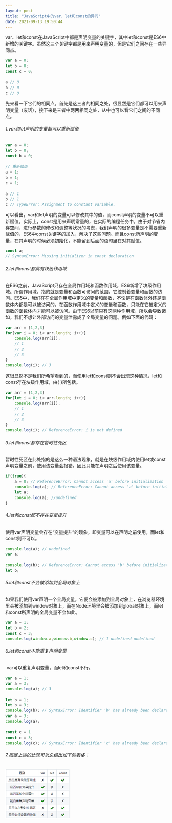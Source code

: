 ```yaml
---
layout: post
title: "JavaScript中的var、let和const的异同"
date: 2021-09-13 19:50:44
---
```


​	var、let和const在JavaScript中都是声明变量的关键字，其中let和const是ES6中新增的关键字。虽然这三个关键字都是用来声明变量的，但是它们之间存在一些异同点。

```javascript
var a = 0;
let b = 0;
const c = 0;

a // 0
b // 0
c // 0
```

​	先来看一下它们的相同点。首先是这三者的相同之处，很显然是它们都可以用来声明变量（废话），接下来是三者中两两相同之处，从中也可以看它们之间的不同点。

###### 1.var和let声明的变量都可以重新赋值

```javascript
var a = 0;
let b = 0;
const b = 0;

// 重新赋值
a = 1;
b = 1;
c = 1;

a // 1
b // 1
c // TypeError: Assignment to constant variable.
```

​	可以看出，var和let声明的变量可以修改其中的值，而const声明的变量不可以重新赋值。实际上，const是用来声明常量的，在实际的编程任务中，由于对节省内存空间、进行参数的修改和调整等状况的考虑，我们声明的很多变量是不需要重新赋值的，ES6中const关键字的加入，解决了这些问题。而且const所声明的变量，在其声明的时候必须初始化，不能留到后面的语句里在对其赋值。

```javascript
const a;
// SyntaxError: Missing initializer in const declaration
```

###### 2.let和const都具有块级作用域

​	在ES6之前，JavaScript只存在全局作用域和函数作用域，ES6新增了块级作用域。所谓作用域，指的就是变量和函数可访问的范围，它控制着变量和函数的访问。ES5中，我们在在全局作用域中定义的变量和函数，不论是在函数体外还是函数体内都是可以被访问的，在函数作用域中定义的变量和函数，只能在它被定义的函数的函数体内才能可以被访问。由于ES6以前只有这两种作用域，所以会导致诸如，我们不想让外部访问的变量泄露成了全局变量的问题。例如下面的代码：

```javascript
var arr = [1,2,3]
for(var i = 0; i< arr.length; i++){
    console.log(arr[i]);
    // 1
    // 2
    // 3
}
console.log(i); // 3
```

​	这很显然不是我们所希望看到的，而使用let和const则不会出现这种情况，let和const存在块级作用域，由{ }所包括。

```javascript
var arr = [1,2,3]
for(let i = 0; i< arr.length; i++){
    console.log(arr[i]);
    // 1
    // 2
    // 3
}
console.log(i); // ReferenceError: i is not defined
```

###### 3.let和const都存在暂时性死区

​	暂时性死区在此处指的是这么一种语法现象，就是在块级作用域内使用let或const声明变量之前，使用该变量会报错。因此只能在声明之后使用该变量。

```javascript
if(true){
    a = 0; // ReferenceError: Cannot access 'a' before initialization
    console.log(a); // ReferenceError: Cannot access 'a' before initialization
    let a;
    console.log(a); //undefined
}
```

###### 4.let和const都不存在变量提升

​	使用var声明变量会存在“变量提升”的现象，即变量可以在声明之前使用，而let和const则不可以。

```javascript
console.log(a); // undefined
var a;

console.log(b); // ReferenceError: Cannot access 'b' before initialization
let b;
```

###### 5.let和const不会被添加到全局对象上

​	如果我们使用var声明一个全局变量，它便会被添加到全局对象上，在浏览器环境里会被添加到window对象上，而在Node环境里会被添加到global对象上，而let和const所声明的全局变量不会如此。

```javascript
var a = 1;
let b = 2;
const c = 3;
console.log(window.a,window.b,window.c); // 1 undefined undefined
```

###### 6.let和const不能重复声明变量

​	var可以重复声明变量，而let和const不行。

```javascript
var a = 1; 
var a = 3;
console.log(a); // 3

let b = 1;
let b = 3;
console.log(b); // SyntaxError: Identifier 'b' has already been declared
var a = 3;
console.log(a);

const c = 1
const c = 3;
console.log(c); // SyntaxError: Identifier 'c' has already been declared
```

###### 7.根据上述的比较可以总结出如下的表格：



<img src="/images/var_let_const.png" style="width:40%;height:40%" />
   
